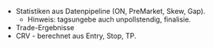 - Statistiken aus Datenpipeline (ON, PreMarket, Skew, Gap).
  - Hinweis: tagsungebe auch unpollstendig, finalisie.  
- Trade-Ergebnisse 
- CRV - berechnet aus Entry, Stop, TP.  